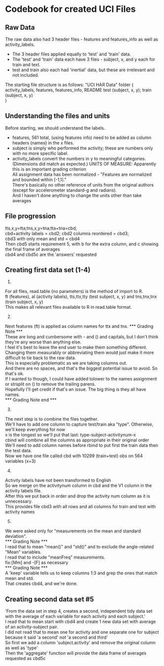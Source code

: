 # Codebook for created UCI Files

## Raw Data
The raw data also had 3 header files - features and features_info as well as activity_labels.
* The 3 header files applied equally to 'test' and 'train' data.
* The 'test' and 'train' data each have 3 files - subject, x, and y each for train and text.
* test and train also each had 'inertial' data, but these are irrelevant and not included.

The starting file structure is as follows:
"UCI HAR Data" folder (<br />
  activity_labels, features, features_info, README
  test (subject, x, y); train (subject, x, y) <br />
  )

## Understanding the files and units
Before starting, we should understand the labels.
* features, 561 total, (using features info) need to be added as column headers (names) in the x files.
* subject is simply who performed the activity; these are numbers only with no more specific label.
* activity_labels convert the numbers in y to meaningful categories.
(Dimensions did match as expected.)
UNITS OF MEASURE: Apparently this is an important grading criterion<br />
All assignment data has been normalized - "Features are normalized and bounded within [-1,1]."<br />
There's basically no other reference of units from the original authors (except for accelerometer standard-g and radians).<br />
And I haven't done anything to change the units other than take averages<br />

## File progression
tts,x,y=tta;tns,x,y=tna;tta+tna=cbd;<br />
cbd+activity labels = cbd2; cbd2 columns reordered = cbd3;<br />
cbd3 with only mean and std = cbd4<br />
Then cbd5 starts requirement 5, with b for the extra column, and c showing the final frame of averages<br />
cbd4 and cbd5c are the 'answers' requested<br />

## Creating first data set (1-4)

1.
For all files, read.table (no parameters) is the method of import to R.<br />
ft (features), al (activity labels), tts,ttx,tty (test subject, x, y) and tns,tnx,tnx (train subject, x, y)<br />
This makes all relevant files available to R in read.table format.

2.
Next features (ft) is applied as column names for ttx and tnx.
*** Grading Note ***<br />
These are long and cumbersome with - and () and capitals, but I don't think they're any worse than anything else.<br />
I feel it's best to leave the end user to make them something different.<br />
Changing them measurably or abbreviating them would just make it more difficult to tie back to the raw data.<br />
This is especially problematic as we are taking columns out.<br />
And there are no spaces, and that's the biggest potential issue to avoid. So that's ok.<br />
If I wanted to though, I could have added tolower to the names assignment or strsplit on () to remove the trailing parens.<br />
Hopefully I'll get credit if that's an issue. The big thing is they all have names.<br />
*** Grading Note end ***<br />

3.
The next step is to combine the files together.<br />
We'll have to add one column to capture test/train aka "type". Otherwise, we'll keep everything for now<br />
x is the longest so we'll put that last: type-subject-activitynum-x<br />
cbind will combine all the columns as appropriate in their original order<br />
We'll need to add column names before rbind to put first the train data then the test data.<br />
Now we have one file called cbd with 10299 (train+test) obs on 564 variables (x+3)

4.
Activity labels have not been transformed to English<br />
So we merge on the activitynum column in cbd and the V1 column in the activity labels file.<br />
After this we put back in order and drop the activity num column as it is unnecessary.<br />
This provides file cbd3 with all rows and all columns for train and test with activity names<br />

5.
We were asked only for "measurements on the mean and standard deviation".<br />
*** Grading Note ***<br />
I read that to mean "mean()" and "std()" and to exclude the angle-related "Mean" variables.<br />
I read that to include "meanFreq" measurements.<br />
fix:[Mm] and -[F] as necessary<br />
*** Grading Note ***<br />
A 'keep' variable tells us to keep columns 1:3 and grep the ones that match mean and std.<br />
That creates cbd4, and we're done.<br />

## Creating second data set #5
'From the data set in step 4, creates a second, independent tidy data set with the average of each variable for each activity and each subject.'<br />
I read that to mean start with cbd4 and create 1 new data set with average of an activity-subject pair.<br />
I did not read that to mean one for activity and one separate one for subject because it said 'a second' not 'a second and third'<br />
So first we add a column 'subject.activity' and remove the original column as well as 'type'<br />
Then the 'aggregate' function will provide the data frame of averages requested as cbd5c<br />
